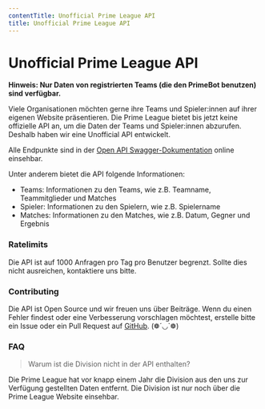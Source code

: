 ```yaml
---
contentTitle: Unofficial Prime League API
title: Unofficial Prime League API
---
```


# Unofficial Prime League API

**Hinweis: Nur Daten von registrierten Teams (die den PrimeBot benutzen) sind verfügbar.**

Viele Organisationen möchten gerne ihre Teams und Spieler:innen auf ihrer eigenen Website präsentieren. Die Prime League
bietet bis jetzt keine offizielle API an, um die Daten der Teams und Spieler:innen abzurufen. Deshalb haben wir eine
Unofficial API entwickelt.

Alle Endpunkte sind in der [Open API Swagger-Dokumentation](https://primebot.me/api/v1/) online einsehbar.

Unter anderem bietet die API folgende Informationen:

- Teams: Informationen zu den Teams, wie z.B. Teamname, Teammitglieder und Matches
- Spieler: Informationen zu den Spielern, wie z.B. Spielername
- Matches: Informationen zu den Matches, wie z.B. Datum, Gegner und Ergebnis

### Ratelimits

Die API ist auf 1000 Anfragen pro Tag pro Benutzer begrenzt. Sollte dies nicht ausreichen, kontaktiere uns bitte.

### Contributing

Die API ist Open Source und wir freuen uns über Beiträge. Wenn du einen Fehler findest oder eine Verbesserung
vorschlagen möchtest, erstelle bitte ein Issue oder ein Pull Request
auf [GitHub](https://github.com/random-rip/primebot_backend).
(❁´◡`❁)

### FAQ

> Warum ist die Division nicht in der API enthalten?

Die Prime League hat vor knapp einem Jahr die Division aus den uns zur Verfügung gestellten Daten entfernt. Die Division
ist nur noch über die Prime League Website einsehbar.
